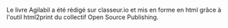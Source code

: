 Le livre Agilabil a été rédigé sur classeur.io et mis en forme en html grâce à l'outil html2print du collectif Open Source Publishing.
